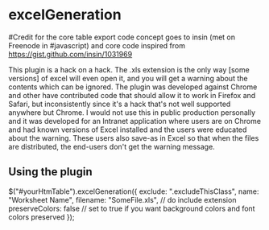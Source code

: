 # excelGeneration
#Credit for the core table export code concept goes to insin (met on Freenode in #javascript) and core code inspired from https://gist.github.com/insin/1031969



This plugin is a hack on a hack. The .xls extension is the only way [some versions] of excel will even open it, and you will get a warning about the contents which can be ignored. The plugin was developed against Chrome and other have contributed code that should allow it to work in Firefox and Safari, but inconsistently since it's a hack that's not well supported anywhere but Chrome. I would not use this in public production personally and it was developed for an Intranet application where users are on Chrome and had known versions of Excel installed and the users were educated about the warning. These users also save-as in Excel so that when the files are distributed, the end-users don't get the warning message.

Using the plugin
-------------------
$("#yourHtmTable").excelGeneration({
    exclude: ".excludeThisClass",
    name: "Worksheet Name",
    filename: "SomeFile.xls", // do include extension
    preserveColors: false // set to true if you want background colors and font colors preserved
});
